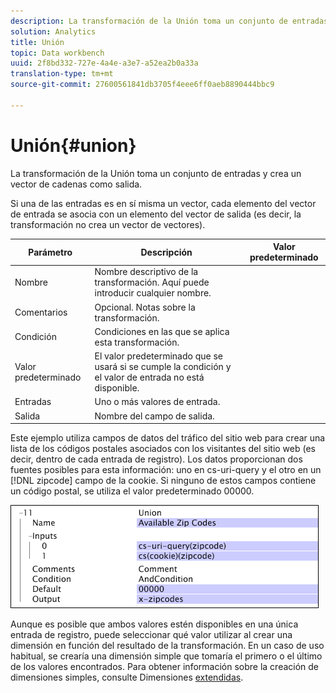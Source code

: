 ```yaml
---
description: La transformación de la Unión toma un conjunto de entradas y crea un vector de cadenas como salida.
solution: Analytics
title: Unión
topic: Data workbench
uuid: 2f8bd332-727e-4a4e-a3e7-a52ea2b0a33a
translation-type: tm+mt
source-git-commit: 27600561841db3705f4eee6ff0aeb8890444bbc9

---
```



# Unión{#union}

La transformación de la Unión toma un conjunto de entradas y crea un vector de cadenas como salida.

Si una de las entradas es en sí misma un vector, cada elemento del vector de entrada se asocia con un elemento del vector de salida (es decir, la transformación no crea un vector de vectores).

| Parámetro | Descripción | Valor predeterminado |
|---|---|---|
| Nombre | Nombre descriptivo de la transformación. Aquí puede introducir cualquier nombre. |  |
| Comentarios | Opcional. Notas sobre la transformación. |  |
| Condición | Condiciones en las que se aplica esta transformación. |  |
| Valor predeterminado | El valor predeterminado que se usará si se cumple la condición y el valor de entrada no está disponible. |  |
| Entradas | Uno o más valores de entrada. |  |
| Salida | Nombre del campo de salida. |  |

Este ejemplo utiliza campos de datos del tráfico del sitio web para crear una lista de los códigos postales asociados con los visitantes del sitio web (es decir, dentro de cada entrada de registro). Los datos proporcionan dos fuentes posibles para esta información: uno en cs-uri-query y el otro en un [!DNL zipcode] campo de la cookie. Si ninguno de estos campos contiene un código postal, se utiliza el valor predeterminado 00000.

![](assets/cfg_TransformationType_Union.png)

Aunque es posible que ambos valores estén disponibles en una única entrada de registro, puede seleccionar qué valor utilizar al crear una dimensión en función del resultado de la transformación. En un caso de uso habitual, se crearía una dimensión simple que tomaría el primero o el último de los valores encontrados. Para obtener información sobre la creación de dimensiones simples, consulte Dimensiones [extendidas](../../../../../home/c-dataset-const-proc/c-ex-dim/c-abt-ex-dim.md).
